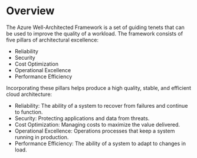 # **Overview**

The Azure Well-Architected Framework is a set of guiding tenets that can be used to improve the quality of a workload. The framework consists of five pillars of architectural excellence:

  * Reliability
  * Security
  * Cost Optimization
  * Operational Excellence
  * Performance Efficiency

Incorporating these pillars helps produce a high quality, stable, and efficient cloud architecture:

  * Reliability:	The ability of a system to recover from failures and continue to function.
  * Security:	Protecting applications and data from threats.
  * Cost Optimization:	Managing costs to maximize the value delivered.
  * Operational Excellence:	Operations processes that keep a system running in production.
  * Performance Efficiency:	The ability of a system to adapt to changes in load.


